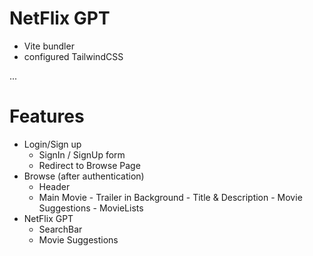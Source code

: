# NetFlix GPT

- Vite bundler
- configured TailwindCSS

...

# Features 
- Login/Sign up 
    - SignIn / SignUp form
    - Redirect to Browse Page
- Browse (after authentication)
     - Header
     - Main Movie
           - Trailer in Background
           - Title & Description
           - Movie Suggestions 
                 - MovieLists 
- NetFlix GPT
    - SearchBar
    - Movie Suggestions

